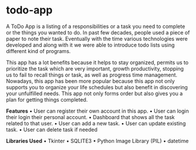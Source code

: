 # todo-app
A ToDo App is a listing of a responsibilities or a task you need to complete or the things you wanted to do. In past few decades, people used a piece of paper to note their task. Eventually with the time various technologies were developed and along with it we were able to introduce todo lists using different kind of programs.

This app has a lot benefits because it helps to stay organized, permits us to prioritize the task which are very important, growth productivity, stopping us to fail to recall things or task, as well as progress time management. Nowadays, this app has been more popular because this app not only supports you to organize your life schedules but also benefit in discovering your unfulfilled needs. This app not only forms order but also gives you a plan for getting things completed.

**Features**
•	User can register their own account in this app.
•	User can login their login their personal account.
•	Dashboard that shows all the task related to that user.
•	User can add a new task.
•	User can update existing task.
•	User can delete task if needed


**Libraries Used**
• Tkinter
• SQLITE3
• Python Image Library (PIL)
• datetime
